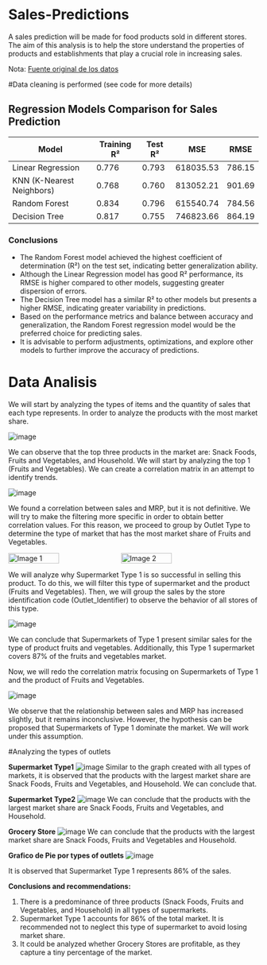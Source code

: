 # Sales-Predictions


A sales prediction will be made for food products sold in different stores. The aim of this analysis is to help the store understand the properties of products and establishments that play a crucial role in increasing sales.


Nota: [Fuente original de los datos](https://datahack.analyticsvidhya.com/contest/practice-problem-big-mart-sales-iii/#About)

#Data cleaning is performed (see code for more details)

## Regression Models Comparison for Sales Prediction

| Model               | Training R² | Test R² | MSE       | RMSE     |
|---------------------|-------------|---------|-----------|----------|
| Linear Regression   | 0.776       | 0.793   | 618035.53 | 786.15   |
| KNN (K-Nearest Neighbors) | 0.768  | 0.760   | 813052.21 | 901.69   |
| Random Forest       | 0.834       | 0.796   | 615540.74 | 784.56   |
| Decision Tree       | 0.817       | 0.755   | 746823.66 | 864.19   |

### Conclusions

- The Random Forest model achieved the highest coefficient of determination (R²) on the test set, indicating better generalization ability.
- Although the Linear Regression model has good R² performance, its RMSE is higher compared to other models, suggesting greater dispersion of errors.
- The Decision Tree model has a similar R² to other models but presents a higher RMSE, indicating greater variability in predictions.
- Based on the performance metrics and balance between accuracy and generalization, the Random Forest regression model would be the preferred choice for predicting sales.
- It is advisable to perform adjustments, optimizations, and explore other models to further improve the accuracy of predictions.


# Data Analisis
We will start by analyzing the types of items and the quantity of sales that each type represents. In order to analyze the products with the most market share.

![image](https://github.com/JuniorRF19/Sales-Predictions/assets/160083935/7c689387-bb96-4e04-939e-74399c8ff4a3)

We can observe that the top three products in the market are: Snack Foods, Fruits and Vegetables, and Household. We will start by analyzing the top 1 (Fruits and Vegetables).
We can create a correlation matrix in an attempt to identify trends.

![image](https://github.com/JuniorRF19/Sales-Predictions/assets/160083935/e94221d1-0937-4000-a958-ae284c519930)

We found a correlation between sales and MRP, but it is not definitive. We will try to make the filtering more specific in order to obtain better correlation values.
For this reason, we proceed to group by Outlet Type to determine the type of market that has the most market share of Fruits and Vegetables.

<div style="display:flex;">
    <img src="https://github.com/JuniorRF19/Sales-Predictions/assets/160083935/e9813b8d-2547-419e-b815-7730f35b256c" alt="Image 1" style="width:45%;">
    <img src="https://github.com/JuniorRF19/Sales-Predictions/assets/160083935/5890bba5-845a-4c55-90d5-05cd0dfbedee" alt="Image 2" style="width:45%;">
</div>

We will analyze why Supermarket Type 1 is so successful in selling this product.
To do this, we will filter this type of supermarket and the product (Fruits and Vegetables). Then, we will group the sales by the store identification code (Outlet_Identifier) to observe the behavior of all stores of this type.

![image](https://github.com/JuniorRF19/Sales-Predictions/assets/160083935/7c1d9726-2d77-43a4-92bd-4fc4206fdbba)

We can conclude that Supermarkets of Type 1 present similar sales for the type of product fruits and vegetables. Additionally, this Type 1 supermarket covers 87% of the fruits and vegetables market.

Now, we will redo the correlation matrix focusing on Supermarkets of Type 1 and the product of Fruits and Vegetables.

![image](https://github.com/JuniorRF19/Sales-Predictions/assets/160083935/421d2d4d-7b58-4131-ad28-200a647fa947)

We observe that the relationship between sales and MRP has increased slightly, but it remains inconclusive. However, the hypothesis can be proposed that Supermarkets of Type 1 dominate the market. 
We will work under this assumption.



#Analyzing the types of outlets


**Supermarket Type1**
![image](https://github.com/JuniorRF19/Sales-Predictions/assets/160083935/ee76c6af-56dd-45e2-b5ed-d5fc7856b86f)
Similar to the graph created with all types of markets, it is observed that the products with the largest market share are Snack Foods, Fruits and Vegetables, and Household. We can conclude that.


**Supermarket Type2**
![image](https://github.com/JuniorRF19/Sales-Predictions/assets/160083935/ebaf9744-c350-4cb0-8f7c-581300fe7808)
We can conclude that the products with the largest market share are Snack Foods, Fruits and Vegetables, and Household.


**Grocery Store**
![image](https://github.com/JuniorRF19/Sales-Predictions/assets/160083935/00b35201-5a37-4ad4-9a7b-8fd5d36d6dd8)
We can conclude that the products with the largest market share are Snack Foods, Fruits and Vegetables and Household.


**Grafico de Pie por types of outlets**
![image](https://github.com/JuniorRF19/Sales-Predictions/assets/160083935/d271c4da-ceb4-4390-8e36-97f34fd8d757)

It is observed that Supermarket Type 1 represents 86% of the sales.


**Conclusions and recommendations:**

1.   There is a predominance of three products (Snack Foods, Fruits and Vegetables, and Household) in all types of supermarkets.
2.   Supermarket Type 1 accounts for 86% of the total market. It is recommended not to neglect this type of supermarket to avoid losing market share.
3.   It could be analyzed whether Grocery Stores are profitable, as they capture a tiny percentage of the market.
